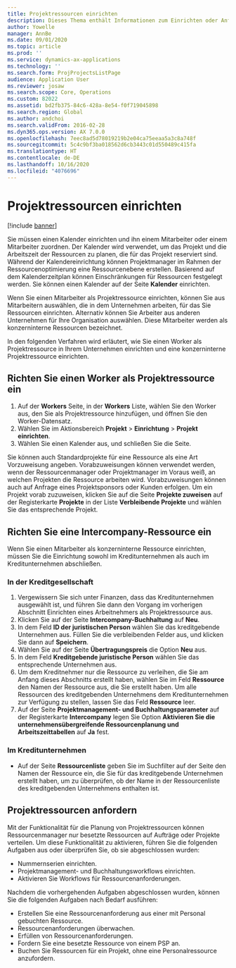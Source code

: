 ```yaml
---
title: Projektressourcen einrichten
description: Dieses Thema enthält Informationen zum Einrichten oder Anfordern von Projektressourcen.
author: Yowelle
manager: AnnBe
ms.date: 09/01/2020
ms.topic: article
ms.prod: ''
ms.service: dynamics-ax-applications
ms.technology: ''
ms.search.form: ProjProjectsListPage
audience: Application User
ms.reviewer: josaw
ms.search.scope: Core, Operations
ms.custom: 82022
ms.assetid: bd2fb375-84c6-428a-8e54-f0f719045898
ms.search.region: Global
ms.author: andchoi
ms.search.validFrom: 2016-02-28
ms.dyn365.ops.version: AX 7.0.0
ms.openlocfilehash: 7eec8ad5d78019219b2e04ca75eeaa5a3c8a748f
ms.sourcegitcommit: 5c4c9bf3ba018562d6cb3443c01d550489c415fa
ms.translationtype: HT
ms.contentlocale: de-DE
ms.lasthandoff: 10/16/2020
ms.locfileid: "4076696"
---
```

# <a name="set-up-project-resources"></a>Projektressourcen einrichten

[!include [banner](../includes/banner.md)]

Sie müssen einen Kalender einrichten und ihn einem Mitarbeiter oder einem Mitarbeiter zuordnen. Der Kalender wird verwendet, um das Projekt und die Arbeitszeit der Ressourcen zu planen, die für das Projekt reserviert sind. Während der Kalendereinrichtung können Projektmanager im Rahmen der Ressourcenoptimierung eine Ressourcenebene erstellen. Basierend auf dem Kalenderzeitplan können Einschränkungen für Ressourcen festgelegt werden. Sie können einen Kalender auf der Seite **Kalender** einrichten.

Wenn Sie einen Mitarbeiter als Projektressource einrichten, können Sie aus Mitarbeitern auswählen, die in dem Unternehmen arbeiten, für das Sie Ressourcen einrichten. Alternativ können Sie Arbeiter aus anderen Unternehmen für Ihre Organisation auswählen. Diese Mitarbeiter werden als konzerninterne Ressourcen bezeichnet.

In den folgenden Verfahren wird erläutert, wie Sie einen Worker als Projektressource in Ihrem Unternehmen einrichten und eine konzerninterne Projektressource einrichten.

## <a name="set-up-a-worker-as-a-project-resource"></a>Richten Sie einen Worker als Projektressource ein

1. Auf der **Workers** Seite, in der **Workers** Liste, wählen Sie den Worker aus, den Sie als Projektressource hinzufügen, und öffnen Sie den Worker-Datensatz.
2. Wählen Sie im Aktionsbereich **Projekt** &gt; **Einrichtung** &gt; **Projekt einrichten**.
3. Wählen Sie einen Kalender aus, und schließen Sie die Seite.

Sie können auch Standardprojekte für eine Ressource als eine Art Vorzuweisung angeben. Vorabzuweisungen können verwendet werden, wenn der Ressourcenmanager oder Projektmanager im Voraus weiß, an welchen Projekten die Ressource arbeiten wird. Vorabzuweisungen können auch auf Anfrage eines Projektsponsors oder Kunden erfolgen. Um ein Projekt vorab zuzuweisen, klicken Sie auf die Seite **Projekte zuweisen** auf der Registerkarte **Projekte** in der Liste **Verbleibende Projekte** und wählen Sie das entsprechende Projekt.

## <a name="set-up-an-intercompany-resource"></a>Richten Sie eine Intercompany-Ressource ein

Wenn Sie einen Mitarbeiter als konzerninterne Ressource einrichten, müssen Sie die Einrichtung sowohl im Kreditunternehmen als auch im Kreditunternehmen abschließen.

### <a name="in-the-lending-company"></a>In der Kreditgesellschaft

1. Vergewissern Sie sich unter Finanzen, dass das Kreditunternehmen ausgewählt ist, und führen Sie dann den Vorgang im vorherigen Abschnitt Einrichten eines Arbeitnehmers als Projektressource aus.
2. Klicken Sie auf der Seite **Intercompany-Buchhaltung** auf **Neu**.
3. In dem Feld **ID der juristischen Person** wählen Sie das kreditgebende Unternehmen aus. Füllen Sie die verbleibenden Felder aus, und klicken Sie dann auf **Speichern**.
4. Wählen Sie auf der Seite **Übertragungspreis** die Option **Neu** aus.
5. In dem Feld **Kreditgebende juristische Person** wählen Sie das entsprechende Unternehmen aus.
6. Um dem Kreditnehmer nur die Ressource zu verleihen, die Sie am Anfang dieses Abschnitts erstellt haben, wählen Sie im Feld **Ressource** den Namen der Ressource aus, die Sie erstellt haben. Um alle Ressourcen des kreditgebenden Unternehmens dem Kreditunternehmen zur Verfügung zu stellen, lassen Sie das Feld **Ressource** leer.
7. Auf der Seite **Projektmanagement- und Buchhaltungsparameter** auf der Registerkarte **Intercompany** legen Sie Option **Aktivieren Sie die unternehmensübergreifende Ressourcenplanung und Arbeitszeittabellen** auf **Ja** fest.

### <a name="in-the-borrowing-company"></a>Im Kreditunternehmen

- Auf der Seite **Ressourcenliste** geben Sie im Suchfilter auf der Seite den Namen der Ressource ein, die Sie für das kreditgebende Unternehmen erstellt haben, um zu überprüfen, ob der Name in der Ressourcenliste des kreditgebenden Unternehmens enthalten ist.

## <a name="request-project-resources"></a>Projektressourcen anfordern
Mit der Funktionalität für die Planung von Projektressourcen können Ressourcenmanager nur besetzte Ressourcen auf Aufträge oder Projekte verteilen. Um diese Funktionalität zu aktivieren, führen Sie die folgenden Aufgaben aus oder überprüfen Sie, ob sie abgeschlossen wurden:

- Nummernserien einrichten.
- Projektmanagement- und Buchhaltungsworkflows einrichten.
- Aktivieren Sie Workflows für Ressourcenanforderungen.

Nachdem die vorhergehenden Aufgaben abgeschlossen wurden, können Sie die folgenden Aufgaben nach Bedarf ausführen:

- Erstellen Sie eine Ressourcenanforderung aus einer mit Personal gebuchten Ressource.
- Ressourcenanforderungen überwachen.
- Erfüllen von Ressourcenanforderungen.
- Fordern Sie eine besetzte Ressource von einem PSP an.
- Buchen Sie Ressourcen für ein Projekt, ohne eine Personalressource anzufordern.
